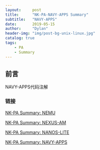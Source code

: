 ```yaml
---
layout:     post
title:      "NK-PA-NAVY-APPS Summary"
subtitle:   "NAVY-APPS"
date:       2019-05-15
author:     "Dylan"
header-img: "img/post-bg-unix-linux.jpg"
catalog: true
tags:
    - PA
    - Summary
---
```





## 前言

NAVY-APPS代码注解



### 链接 

[NK-PA Summary: NEMU](https://blovetree.github.io/2019/05/15/NK-PA-NEMU/)

[NK-PA Summary: NEXUS-AM](https://blovetree.github.io/2019/05/15/NK-PA-NEXUS-AM/)

[NK-PA Summary: NANOS-LITE](https://blovetree.github.io/2019/05/15/NK-PA-NANOS-LITE/)

[NK-PA Summary: NAVY-APPS](https://blovetree.github.io/2019/05/15/NK-PA-NAVY-APPS/)



